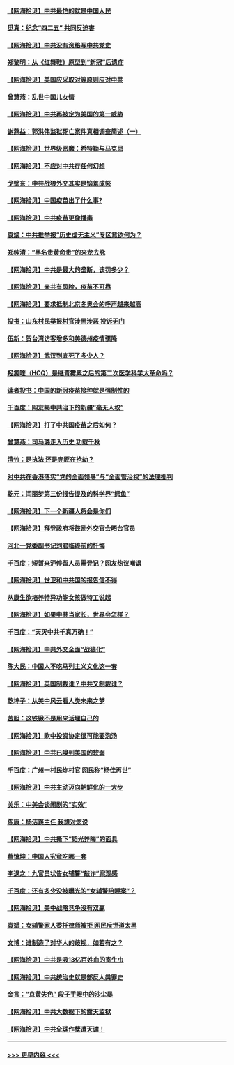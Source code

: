 #### [【网海拾贝】中共最怕的就是中国人民](../pages/nsc993/n12894705.md?t=04220401) 
#### [觅真：纪念“四二五” 共同反迫害](../pages/nsc993/n12894553.md?t=04220401) 
#### [【网海拾贝】中共没有资格写中共党史](../pages/nsc993/n12892231.md?t=04220401) 
#### [郑黎明：从《红舞鞋》原型到“新冠”后遗症](../pages/nsc993/n12890469.md?t=04220401) 
#### [【网海拾贝】美国应采取对等原则应对中共](../pages/nsc993/n12889176.md?t=04220401) 
#### [曾慧燕：乱世中国儿女情](../pages/nsc993/n12887931.md?t=04220401) 
#### [【网海拾贝】中共再被定为美国的第一威胁](../pages/nsc993/n12887580.md?t=04220401) 
#### [谢燕益：郭洪伟监狱死亡案件真相调查简述（一）](../pages/nsc993/n12885648.md?t=04220401) 
#### [【网海拾贝】世界级恶魔：希特勒与马克思](../pages/nsc993/n12884062.md?t=04220401) 
#### [【网海拾贝】不应对中共存任何幻想](../pages/nsc993/n12881460.md?t=04220401) 
#### [戈壁东：中共战狼外交其实是恼羞成怒](../pages/nsc993/n12880392.md?t=04220401) 
#### [【网海拾贝】中国疫苗出了什么事?](../pages/nsc993/n12879124.md?t=04220401) 
#### [【网海拾贝】中共疫苗更像播毒](../pages/nsc993/n12876631.md?t=04220401) 
#### [袁斌：中共推举报“历史虚无主义”专区意欲何为？](../pages/nsc993/n12876530.md?t=04220401) 
#### [郑纯清：“黑名贵黄命贵”的来龙去脉](../pages/nsc993/n12875589.md?t=04220401) 
#### [【网海拾贝】中共是最大的垄断，该罚多少？](../pages/nsc993/n12874006.md?t=04220401) 
#### [【网海拾贝】亲共有风险，疫苗不可靠](../pages/nsc993/n12872224.md?t=04220401) 
#### [【网海拾贝】要求抵制北京冬奥会的呼声越来越高](../pages/nsc993/n12868962.md?t=04220401) 
#### [投书：山东村民举报村官涉黑涉恶 投诉无门](../pages/nsc993/n12869726.md?t=04220401) 
#### [伍新：贺台湾访客增多和美德州疫情骤降](../pages/nsc993/n12865651.md?t=04220401) 
#### [【网海拾贝】武汉到底死了多少人？](../pages/nsc993/n12863707.md?t=04220401) 
#### [羟氯喹（HCQ）是继青霉素之后的第二次医学科学大革命吗？](../pages/nsc993/n12638564.md?t=04220401) 
#### [读者投书：中国的新冠疫苗接种就是强制性的](../pages/nsc993/n12859932.md?t=04220401) 
#### [千百度：网友揭中共治下的新疆“毫无人权”](../pages/nsc993/n12858385.md?t=04220401) 
#### [【网海拾贝】打了中共国疫苗之后如何？](../pages/nsc993/n12857866.md?t=04220401) 
#### [曾慧燕：司马璐走入历史 功载千秋](../pages/nsc993/n12856996.md?t=04220401) 
#### [清竹：是执法 还是赤匪在抢劫？](../pages/nsc993/n12856952.md?t=04220401) 
#### [对中共在香港落实“党的全面领导”与“全面管治权”的法理批判](../pages/nsc993/n12856929.md?t=04220401) 
#### [乾元：闫丽梦第三份报告提及的科学界“鳄鱼”](../pages/nsc993/n12855985.md?t=04220401) 
#### [【网海拾贝】下一个新疆人将会是你们](../pages/nsc993/n12855864.md?t=04220401) 
#### [【网海拾贝】拜登政府将鼓励外交官会晤台官员](../pages/nsc993/n12853615.md?t=04220401) 
#### [河北一党委副书记刘君临终前的忏悔](../pages/nsc993/n12849420.md?t=04220401) 
#### [千百度：短暂来沪停留人员需登记？网友热议嘲讽](../pages/nsc993/n12853497.md?t=04220401) 
#### [【网海拾贝】世卫和中共国的报告信不得](../pages/nsc993/n12850902.md?t=04220401) 
#### [从康生欲培养特异功能女孩做特工说起](../pages/nsc993/n12849289.md?t=04220401) 
#### [【网海拾贝】如果中共当家长，世界会怎样？](../pages/nsc993/n12848436.md?t=04220401) 
#### [千百度：“天灭中共千真万确！”](../pages/nsc993/n12845659.md?t=04220401) 
#### [【网海拾贝】中共外交全面“战狼化”](../pages/nsc993/n12845607.md?t=04220401) 
#### [陈大民：中国人不吃马列主义文化这一套](../pages/nsc993/n12842496.md?t=04220401) 
#### [【网海拾贝】英国制裁谁？中共又制裁谁？](../pages/nsc993/n12840909.md?t=04220401) 
#### [乾坤子：从美中风云看人类未来之梦](../pages/nsc993/n12840590.md?t=04220401) 
#### [苦胆：这铁锹不是用来活埋自己的](../pages/nsc993/n12839512.md?t=04220401) 
#### [【网海拾贝】欧中投资协定很可能要泡汤](../pages/nsc993/n12835122.md?t=04220401) 
#### [【网海拾贝】中共已嗅到美国的软弱](../pages/nsc993/n12832411.md?t=04220401) 
#### [千百度：广州一村民炸村官 网民称“杨佳再世”](../pages/nsc993/n12832380.md?t=04220401) 
#### [【网海拾贝】中共主动迈向朝鲜化的一大步](../pages/nsc993/n12829887.md?t=04220401) 
#### [关乐：中美会谈闹剧的“实效”](../pages/nsc993/n12826698.md?t=04220401) 
#### [陈康：杨洁篪主任  我想对您说](../pages/nsc993/n12826609.md?t=04220401) 
#### [【网海拾贝】中共撕下“韬光养晦”的面具](../pages/nsc993/n12826459.md?t=04220401) 
#### [蔡慎坤：中国人究竟吃哪一套](../pages/nsc993/n12826010.md?t=04220401) 
#### [李退之：九官员状告女辅警“敲诈”案观感](../pages/nsc993/n12823984.md?t=04220401) 
#### [千百度：还有多少没被曝光的“女辅警陪睡案”？](../pages/nsc993/n12822136.md?t=04220401) 
#### [【网海拾贝】美中战略竞争没有双赢](../pages/nsc993/n12822105.md?t=04220401) 
#### [袁斌：女辅警家人委托律师被拒 网民斥世道太黑](../pages/nsc993/n12822004.md?t=04220401) 
#### [文博：谁制造了对华人的歧视，如若有之？](../pages/nsc993/n12821635.md?t=04220401) 
#### [【网海拾贝】中共是吸13亿百姓血的寄生虫](../pages/nsc993/n12819191.md?t=04220401) 
#### [【网海拾贝】中共统治史就是部反人类罪史](../pages/nsc993/n12816738.md?t=04220401) 
#### [金言：“京黄失色” 段子手眼中的沙尘暴](../pages/nsc993/n12815700.md?t=04220401) 
#### [【网海拾贝】中共大数据下的露天监狱](../pages/nsc993/n12811075.md?t=04220401) 
#### [【网海拾贝】中共全球作孽遭天谴！](../pages/nsc993/n12810258.md?t=04220401) 

----
#### [ >>> 更早内容 <<< ](../indexes/nsc993-earlier.md)

